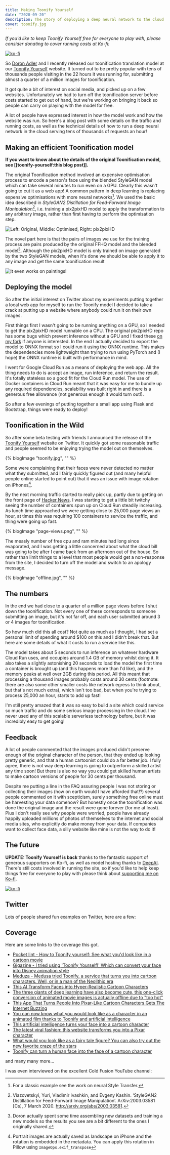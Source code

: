 ```yaml
---
title: Making Toonify Yourself
date: "2020-09-20"
description: The story of deploying a deep neural network to the cloud and Toonifying tens of thousands of images an hour.
cover: toonify.jpg
--- 
```


_If you'd like to keep Toonify Yourself free for everyone to play with, please consider donating to cover running costs at Ko-fi:_

[![ko-fi](https://www.ko-fi.com/img/githubbutton_sm.svg)](https://ko-fi.com/W7W228W2S)

So [Doron Adler](https://linktr.ee/Norod78) and I recently released our toonification translation model at our [Toonify Yourself](https://toonify.justinpinkney.com) website. It turned out to be pretty popular with tens of thousands people visiting in the 22 hours it was running for, submitting almost a quarter of a million images for toonification.

<Tweet tweetLink="Buntworthy/status/1306236896125870080" />

It got quite a bit of interest on social media, and picked up on a few websites. Unfortunately we had to turn off the toonification server before costs started to get out of hand, but we're working on bringing it back so people can carry on playing with the model for free.

A lot of people have expressed interest in how the model work and how the website was run. So here's a blog post with some details on the traffic and running costs, as well as the technical details of how to run a deep neural network in the cloud serving tens of thousands of requests an hour!

## Making an efficient Toonification model

__If you want to know about the details of the original Toonification model, see [[toonify-yourself:this blog post]].__

The original Toonification method involved an expensive optimisation process to encode a person's face using the blended StyleGAN model which can take several minutes to run even on a GPU. Clearly this wasn't going to cut it as a web app! A common pattern in deep learning is replacing expensive optimisations with more neural networks[^style-transfer]. We used the basic idea described in _StyleGAN2 Distillation for Feed-Forward Image Manipulation_[^distillation], i.e. training a pix2pixHD model to apply the transformation to any arbitrary image, rather than first having to perform the optimisation step.

![Left: Original, Middle: Optimised, Right: pix2pixHD](allen.jpg)

The novel part here is that the pairs of images we use for the training process are pairs produced by the original FFHQ model and the blended model[^new-model]. Although the pix2pixHD model is only trained on image generated by the two StyleGAN models, when it's done we should be able to apply it to any image and get the same toonification result

![It even works on paintings!](monkwithbook.jpg)

## Deploying the model

So after the initial interest on Twitter about my experiments putting together a local web app for myself to run the Toonify model I decided to take a crack at putting up a website where anybody could run it on their own images.

First things first I wasn't going to be running anything on a GPU, so I needed to get the pix2pixHD model runnable on a CPU. The original pix2pixHD repo has some bugs which prevent inference without a GPU and I fixed these [on my fork](github.com/justinpinkney/pix2pixHD/) if anyone is interested. In the end I actually decided to export the model to ONNX format so I could run it using the ONNX runtime. This makes the dependencies more lightweight than trying to run using PyTorch and (I hope) the ONNX runtime is built with performance in mind.

I went for Google Cloud Run as a means of deploying the web app. All the thing needs to do is accept an image, run inference, and return the result. It's totally stateless so a good fit for the Cloud Run model. The use of Docker containers in Cloud Run meant that it was easy for me to bundle up any required dependencies, scalability was built right in and there is a generous free allowance (not generous enough it would turn out!).

So after a few evenings of putting together a small app using Flask and Bootstrap, things were ready to deploy!

## Toonification in the Wild

So after some beta testing with friends I announced the release of the [Toonify Yourself](https://toonify.justinpinkney.com) website on Twitter. It quickly got some reasonable traffic and people seemed to be enjoying trying the model out on themselves.

{% blogImage "toonify.jpg", "" %}

Some were complaining that their faces were never detected no matter what they submitted, and I fairly quickly figured out (and many helpful people online started to point out) that it was an issue with image rotation on iPhones[^transpose].

By the next morning traffic started to really pick up, partly due to getting on the front page of [Hacker News](https://news.ycombinator.com/item?id=24494377). I was starting to get a little bit twitchy seeing the number of containers spun up on Cloud Run steadily increasing. As lunch time approached we were getting close to 25,000 page views an hour, at times this was requiring 100 containers to service the traffic, and thing were going up fast.
    
{% blogImage "page-views.png", "" %}

The measly number of free cpu and ram minutes had long since evaporated, and I was getting a little concerned about what the cloud bill was going to be after I came back from an afternoon out of the house. So rather than limit things to a level that most people would get a non-response from the site, I decided to turn off the model and switch to an apology message.

{% blogImage "offline.jpg", "" %}

## The numbers

In the end we had close to a quarter of a million page views before I shut down the toonification. Not every one of these corresponds to someone submitting an image, but it's not far off, and each user submitted around 3 or 4 images for toonification.

So how much did this all cost? Not quite as much as I thought, I had set a personal limit of spending around $100 on this and I didn't break that. But here are some details of what it costs to run a service like this.

The model takes about 5 seconds to run inference on whatever hardware Cloud Run uses, and occupies around 1.4 GB of memory whilst doing it. It also takes a slightly astonishing 20 seconds to load the model the first time a container is brought up (and this happens more than I'd like), and the memory peaks at well over 2GB during this period. All this meant that processing a thousand images probably costs around 30 cents (footnote: there are also some other smaller costs like network egress to think about, but that's not much extra), which isn't too bad, but when you're trying to process 25,000 an hour, starts to add up fast!

I'm still pretty amazed that it was so easy to build a site which could service so much traffic and do some serious image processing in the cloud. I've never used any of this scalable serverless technology before, but it was incredibly easy to get going!

## Feedback 

A lot of people commented that the images produced didn't preserve enough of the original character of the person, that they ended up looking pretty generic, and that a human cartoonist could do a far better job. I fully agree, there is not way deep learning is going to outperform a skilled artist any time soon! But there is also no way you could get skilled human artists to make cartoon versions of people for 30 cents per thousand.

Despite me putting a line in the FAQ assuring people I was not storing or collecting their images (how on earth would I have afforded that!?) several people commented on it with scepticism, surely something free online must be harvesting your data somehow? But honestly once the toonification was done the original image and the result were gone forever (for me at least). Plus I don't really see why people were worried, people have already happily uploaded millions of photos of themselves to the internet and social media sites, who explicitly do make money from your data. If companies want to collect face data, a silly website like mine is not the way to do it!

## The future

__UPDATE: Toonify Yourself is back__ thanks to the fantastic support of generous supporters on Ko-fi, as well as model hosting thanks to [DeepAI](https://deepai.org). There's still costs involved in running the site, so if you'd like to help keep things free for everyone to play with please think about [supporting me on Ko-fi](https://ko-fi.com/justinpinkney).

[![ko-fi](https://www.ko-fi.com/img/githubbutton_sm.svg)](https://ko-fi.com/W7W228W2S)

## Twitter

Lots of people shared fun examples on Twitter, here are a few:

<TwitterTimeline username="Buntworthy/timelines/1308129916114939904" height="650px" />

## Coverage

Here are some links to the coverage this got.

- [Pocket lint - How to Toonify yourself: See what you'd look like in a cartoon movie](https://www.pocket-lint.com/apps/news/153848-how-to-toonify-yourself-see-what-you-d-look-like-in-a-cartoon-movie)
- [Gigazine - I tried using 'Toonify Yourself!' Which can convert your face into Disney animation style](https://gigazine.net/gsc_news/en/20200917-toonify-yourself/)
- [Meduza - Medusa tried Toonify, a service that turns you into cartoon characters. Well, or in a man of the Neolithic era](https://meduza.io/shapito/2020/09/17/meduza-ispytala-toonify-servis-kotoryy-prevraschaet-vas-v-personazhey-multfilmov-nu-ili-v-cheloveka-epohi-neolita)
- [This AI Transform Faces into Hyper-Realistic Cartoon Characters](https://youtu.be/7Oqpiaj0IUM)
- [The three giants of deep learning have also become cute, this one-click conversion of animated movie images is actually offline due to "too hot"](https://tech.sina.com.cn/roll/2020-09-20/doc-iivhuipp5388256.shtml)
- [This App That Turns People Into Pixar-Like Cartoon Characters Gets The Internet Buzzing](https://www.boredpanda.com/turning-people-into-characters-toonify-justin-pinkney/)
- [You can now know what you would look like as a character in an animated film thanks to Toonify and artificial intelligence](https://www.genbeta.com/web/puedes-saber-que-aspecto-tendrias-como-personaje-pelicula-animacion-gracias-a-toonify-inteligencia-artificial)
- [This artificial intelligence turns your face into a cartoon character](https://hitek.fr/42/intelligence-artificielle-toonify-transforme-portrat-personnage-cartoon_8228)
- [The latest viral fashion: this website transforms you into a Pixar character](https://www.20minutos.es/noticia/4397744/0/la-ultima-moda-viral-en-transformacion-del-rostro-esta-web-te-muestra-como-serias-si-fueras-un-personaje-de-pixar/)
- [What would you look like as a fairy tale figure? You can also try out the new favorite craze of the stars](https://femina.hu/terasz/mesefigura-atalakito/)
- [Toonify can turn a human face into the face of a cartoon character](https://otechnice.cz/toonify-dokaze-promenit-lidskou-tvar-v-oblicej-kreslene-postavicky/)

and many many more...

I was even interviewed on the excellent Cold Fusion YouTube channel:

<YouTube youTubeId="KZ7BnJb30Cc" />


[^style-transfer]: For a classic example see the work on neural Style Transfer.

[^distillation]: Viazovetskyi, Yuri, Vladimir Ivashkin, and Evgeny Kashin. ‘StyleGAN2 Distillation for Feed-Forward Image Manipulation’. ArXiv:2003.03581 [Cs], 7 March 2020. http://arxiv.org/abs/2003.03581.


[^new-model]:  Doron actually spent some time assembling new datasets and training a new models so the results you see are a bit different to the ones I originally shared.

[^transpose]: Portrait images are actually saved as landscape on iPhone and the rotation is embedded in the metadata. You can apply this rotation in Pillow using `ImageOps.exif_transpose`